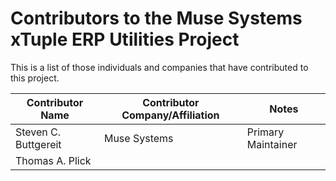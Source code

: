 # Contributors to the Muse Systems xTuple ERP Utilities Project

This is a list of those individuals and companies that have contributed to this project.

| Contributor Name     | Contributor Company/Affiliation | Notes              |
| -------------------- | ------------------------------- | ------------------ |
| Steven C. Buttgereit | Muse Systems                    | Primary Maintainer |
| Thomas A. Plick      |                                 |                    |
